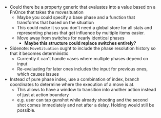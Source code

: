 - Could there be a property generic that evaluates into a value based on a FnOnce that takes the movesituation
	- Maybe you could specify a base phase and a function that transforms that based on the situation
	- This could make it so you don't need a global store for all stats and representing phases that get influence by multiple items easier.
	- Move away from switches for nearly identical phases
		- **Maybe this structure could replace switches entirely?**
- Sidenote: `MoveSituation` ought to include the phase resolution history so that it becomes deterministic
	- Currently it can't handle cases where multiple phases depend on input
	- Re-evaluating for later ones includes the input for previous ones, which causes issues
- Instead of pure phase index, use a combination of index, branch coordinates to determine where the execution of a move is at.
	- This allows to have a window to transition into another action instead of just at action boundary
	- e.g. user can tap gunshot while already shooting and the second shot comes immediately and not after a delay. Holding would still be possible.